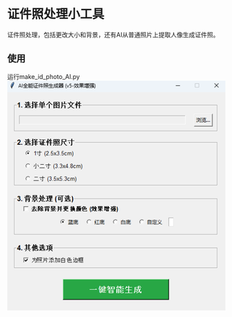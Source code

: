 # 证件照处理小工具

证件照处理，包括更改大小和背景，还有AI从普通照片上提取人像生成证件照。

## 使用

运行make_id_photo_AI.py
![效果预览](Screenshot_2.png)
